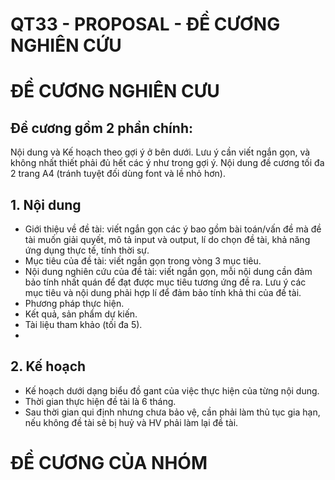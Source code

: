 # QT33 - PROPOSAL - ĐỀ CƯƠNG NGHIÊN CỨU
# ĐỀ CƯƠNG NGHIÊN CƯU
## Đề cương gồm 2 phần chính: 
Nội dung và Kế hoạch theo gợi ý ở bên dưới. Lưu ý cần viết ngắn gọn, và không nhất thiết phải đủ hết các ý như trong gợi ý. 
Nội dung đề cương tối đa 2 trang A4 (tránh tuyệt đối dùng font và lề nhỏ hơn). 

## 1.	Nội dung
-	Giới thiệu về đề tài: viết ngắn gọn các ý bao gồm bài toán/vấn đề mà đề tài muốn giải quyết, mô tả input và output, lí do chọn đề tài, khả năng ứng dụng thực tế, tính thời sự. 
-	Mục tiêu của đề tài: viết ngắn gọn trong vòng 3 mục tiêu. 
-	Nội dung nghiên cứu của đề tài: viết ngắn gọn, mỗi nội dung cần đảm bảo tính nhất quán để đạt được mục tiêu tương ứng đề ra. Lưu ý các mục tiêu và nội dung phải hợp lí để đảm bảo tính khả thi của đề tài.
-	Phương pháp thực hiện.
-	Kết quả, sản phẩm dự kiến. 
-	Tài liệu tham khảo (tối đa 5). 
-	
## 2.	Kế hoạch
-	Kế hoạch dưới dạng biểu đồ gant của việc thực hiện của từng nội dung. 
-	Thời gian thực hiện đề tài là 6 tháng.
-	Sau thời gian qui định nhưng chưa bảo vệ, cần phải làm thủ tục gia hạn, nếu không đề tài sẽ bị huỷ và HV phải làm lại đề tài. 

# ĐỀ CƯƠNG CỦA NHÓM 
